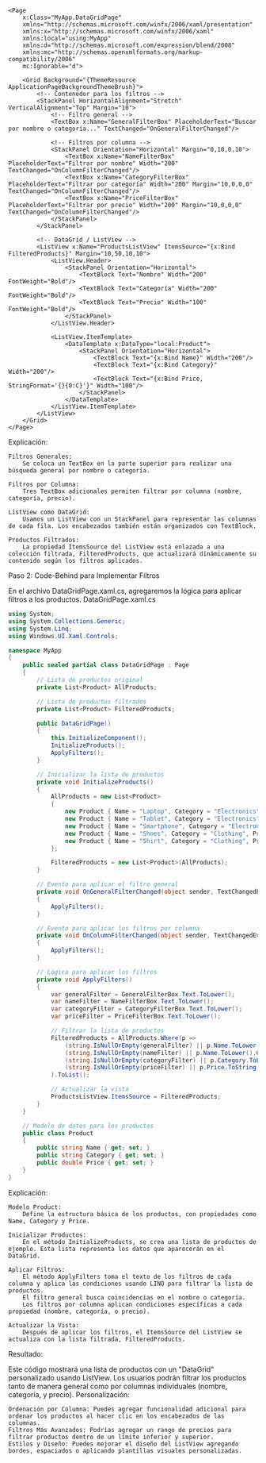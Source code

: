```xaml
<Page
    x:Class="MyApp.DataGridPage"
    xmlns="http://schemas.microsoft.com/winfx/2006/xaml/presentation"
    xmlns:x="http://schemas.microsoft.com/winfx/2006/xaml"
    xmlns:local="using:MyApp"
    xmlns:d="http://schemas.microsoft.com/expression/blend/2008"
    xmlns:mc="http://schemas.openxmlformats.org/markup-compatibility/2006"
    mc:Ignorable="d">

    <Grid Background="{ThemeResource ApplicationPageBackgroundThemeBrush}">
        <!-- Contenedor para los filtros -->
        <StackPanel HorizontalAlignment="Stretch" VerticalAlignment="Top" Margin="10">
            <!-- Filtro general -->
            <TextBox x:Name="GeneralFilterBox" PlaceholderText="Buscar por nombre o categoría..." TextChanged="OnGeneralFilterChanged"/>

            <!-- Filtros por columna -->
            <StackPanel Orientation="Horizontal" Margin="0,10,0,10">
                <TextBox x:Name="NameFilterBox" PlaceholderText="Filtrar por nombre" Width="200" TextChanged="OnColumnFilterChanged"/>
                <TextBox x:Name="CategoryFilterBox" PlaceholderText="Filtrar por categoría" Width="200" Margin="10,0,0,0" TextChanged="OnColumnFilterChanged"/>
                <TextBox x:Name="PriceFilterBox" PlaceholderText="Filtrar por precio" Width="200" Margin="10,0,0,0" TextChanged="OnColumnFilterChanged"/>
            </StackPanel>
        </StackPanel>

        <!-- DataGrid / ListView -->
        <ListView x:Name="ProductsListView" ItemsSource="{x:Bind FilteredProducts}" Margin="10,50,10,10">
            <ListView.Header>
                <StackPanel Orientation="Horizontal">
                    <TextBlock Text="Nombre" Width="200" FontWeight="Bold"/>
                    <TextBlock Text="Categoría" Width="200" FontWeight="Bold"/>
                    <TextBlock Text="Precio" Width="100" FontWeight="Bold"/>
                </StackPanel>
            </ListView.Header>

            <ListView.ItemTemplate>
                <DataTemplate x:DataType="local:Product">
                    <StackPanel Orientation="Horizontal">
                        <TextBlock Text="{x:Bind Name}" Width="200"/>
                        <TextBlock Text="{x:Bind Category}" Width="200"/>
                        <TextBlock Text="{x:Bind Price, StringFormat='{}{0:C}'}" Width="100"/>
                    </StackPanel>
                </DataTemplate>
            </ListView.ItemTemplate>
        </ListView>
    </Grid>
</Page>
```

Explicación:

    Filtros Generales:
        Se coloca un TextBox en la parte superior para realizar una búsqueda general por nombre o categoría.

    Filtros por Columna:
        Tres TextBox adicionales permiten filtrar por columna (nombre, categoría, precio).

    ListView como DataGrid:
        Usamos un ListView con un StackPanel para representar las columnas de cada fila. Los encabezados también están organizados con TextBlock.

    Productos Filtrados:
        La propiedad ItemsSource del ListView está enlazada a una colección filtrada, FilteredProducts, que actualizará dinámicamente su contenido según los filtros aplicados.


Paso 2: Code-Behind para Implementar Filtros

En el archivo DataGridPage.xaml.cs, agregaremos la lógica para aplicar filtros a los productos.
DataGridPage.xaml.cs

```c#
using System;
using System.Collections.Generic;
using System.Linq;
using Windows.UI.Xaml.Controls;

namespace MyApp
{
    public sealed partial class DataGridPage : Page
    {
        // Lista de productos original
        private List<Product> AllProducts;

        // Lista de productos filtrados
        private List<Product> FilteredProducts;

        public DataGridPage()
        {
            this.InitializeComponent();
            InitializeProducts();
            ApplyFilters();
        }

        // Inicializar la lista de productos
        private void InitializeProducts()
        {
            AllProducts = new List<Product>
            {
                new Product { Name = "Laptop", Category = "Electronics", Price = 1200.99 },
                new Product { Name = "Tablet", Category = "Electronics", Price = 499.99 },
                new Product { Name = "Smartphone", Category = "Electronics", Price = 799.99 },
                new Product { Name = "Shoes", Category = "Clothing", Price = 59.99 },
                new Product { Name = "Shirt", Category = "Clothing", Price = 29.99 }
            };

            FilteredProducts = new List<Product>(AllProducts);
        }

        // Evento para aplicar el filtro general
        private void OnGeneralFilterChanged(object sender, TextChangedEventArgs e)
        {
            ApplyFilters();
        }

        // Evento para aplicar los filtros por columna
        private void OnColumnFilterChanged(object sender, TextChangedEventArgs e)
        {
            ApplyFilters();
        }

        // Lógica para aplicar los filtros
        private void ApplyFilters()
        {
            var generalFilter = GeneralFilterBox.Text.ToLower();
            var nameFilter = NameFilterBox.Text.ToLower();
            var categoryFilter = CategoryFilterBox.Text.ToLower();
            var priceFilter = PriceFilterBox.Text.ToLower();

            // Filtrar la lista de productos
            FilteredProducts = AllProducts.Where(p =>
                (string.IsNullOrEmpty(generalFilter) || p.Name.ToLower().Contains(generalFilter) || p.Category.ToLower().Contains(generalFilter)) &&
                (string.IsNullOrEmpty(nameFilter) || p.Name.ToLower().Contains(nameFilter)) &&
                (string.IsNullOrEmpty(categoryFilter) || p.Category.ToLower().Contains(categoryFilter)) &&
                (string.IsNullOrEmpty(priceFilter) || p.Price.ToString().Contains(priceFilter))
            ).ToList();

            // Actualizar la vista
            ProductsListView.ItemsSource = FilteredProducts;
        }
    }

    // Modelo de datos para los productos
    public class Product
    {
        public string Name { get; set; }
        public string Category { get; set; }
        public double Price { get; set; }
    }
}
```

Explicación:

    Modelo Product:
        Define la estructura básica de los productos, con propiedades como Name, Category y Price.

    Inicializar Productos:
        En el método InitializeProducts, se crea una lista de productos de ejemplo. Esta lista representa los datos que aparecerán en el DataGrid.

    Aplicar Filtros:
        El método ApplyFilters toma el texto de los filtros de cada columna y aplica las condiciones usando LINQ para filtrar la lista de productos.
        El filtro general busca coincidencias en el nombre o categoría.
        Los filtros por columna aplican condiciones específicas a cada propiedad (nombre, categoría, o precio).

    Actualizar la Vista:
        Después de aplicar los filtros, el ItemsSource del ListView se actualiza con la lista filtrada, FilteredProducts.

Resultado:

Este código mostrará una lista de productos con un "DataGrid" personalizado usando ListView. Los usuarios podrán filtrar los productos tanto de manera general como por columnas individuales (nombre, categoría, y precio).
Personalización:

    Ordenación por Columna: Puedes agregar funcionalidad adicional para ordenar los productos al hacer clic en los encabezados de las columnas.
    Filtros Más Avanzados: Podrías agregar un rango de precios para filtrar productos dentro de un límite inferior y superior.
    Estilos y Diseño: Puedes mejorar el diseño del ListView agregando bordes, espaciados o aplicando plantillas visuales personalizadas.
